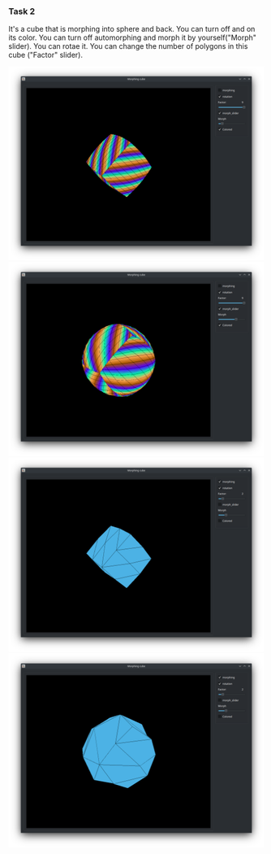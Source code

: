 ### Task 2
It's a cube that is morphing into sphere and back. You can turn off and on its color. You can turn off automorphing and morph it by yourself("Morph" slider). You can rotae it. You can change the number of polygons in this cube ("Factor" slider).

![cube_great_factor](colored_cube.png)
![sphere_great_factor](colored_sphere.png)
![cube_low_factor](cube.png)
![sphere_low_factor](sphere.png)
